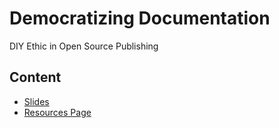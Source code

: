 # Democratizing Documentation
DIY Ethic in Open Source Publishing

## Content
* [Slides](slides/README.md)
* [Resources Page](ZineResources.md)

